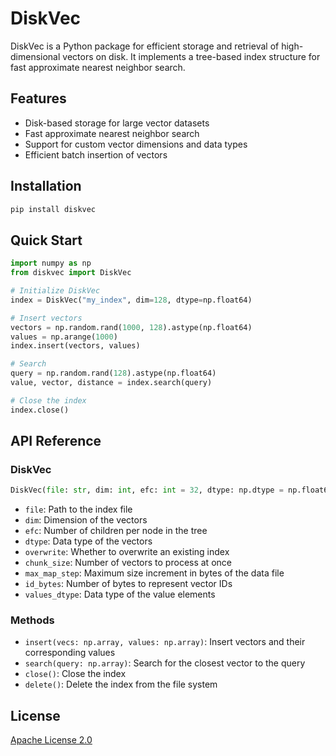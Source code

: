 # DiskVec

DiskVec is a Python package for efficient storage and retrieval of high-dimensional vectors on disk. It implements a tree-based index structure for fast approximate nearest neighbor search.

## Features

- Disk-based storage for large vector datasets
- Fast approximate nearest neighbor search
- Support for custom vector dimensions and data types
- Efficient batch insertion of vectors

## Installation

```bash
pip install diskvec
```

## Quick Start

```python
import numpy as np
from diskvec import DiskVec

# Initialize DiskVec
index = DiskVec("my_index", dim=128, dtype=np.float64)

# Insert vectors
vectors = np.random.rand(1000, 128).astype(np.float64)
values = np.arange(1000)
index.insert(vectors, values)

# Search
query = np.random.rand(128).astype(np.float64)
value, vector, distance = index.search(query)

# Close the index
index.close()
```

## API Reference

### DiskVec

```python
DiskVec(file: str, dim: int, efc: int = 32, dtype: np.dtype = np.float64, ...)
```

- `file`: Path to the index file
- `dim`: Dimension of the vectors
- `efc`: Number of children per node in the tree
- `dtype`: Data type of the vectors
- `overwrite`: Whether to overwrite an existing index
- `chunk_size`: Number of vectors to process at once
- `max_map_step`: Maximum size increment in bytes of the data file
- `id_bytes`: Number of bytes to represent vector IDs
- `values_dtype`: Data type of the value elements

### Methods

- `insert(vecs: np.array, values: np.array)`: Insert vectors and their corresponding values
- `search(query: np.array)`: Search for the closest vector to the query
- `close()`: Close the index
- `delete()`: Delete the index from the file system

## License

[Apache License 2.0](https://www.apache.org/licenses/LICENSE-2.0)
